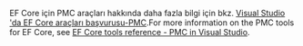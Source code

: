 <span data-ttu-id="d1f6b-101">EF Core için PMC araçları hakkında daha fazla bilgi için bkz. [Visual Studio 'da EF Core araçları başvurusu-PMC](/ef/core/miscellaneous/cli/powershell).</span><span class="sxs-lookup"><span data-stu-id="d1f6b-101">For more information on the PMC tools for EF Core, see [EF Core tools reference - PMC in Visual Studio](/ef/core/miscellaneous/cli/powershell).</span></span>